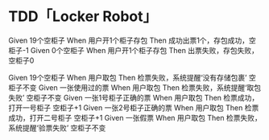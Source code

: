 # TDD「Locker Robot」
Given 19个空柜子 When 用户开1个柜子存包 Then 成功出票1个，存包成功，空柜子-1
Given 0个空柜子 When 用户开1个柜子存包 Then 出票失败，存包失败，空柜子0

Given 19个空柜子 When 用户取包 Then 检票失败，系统提醒‘没有存储包裹’  空柜子不变
Given 一张使用过的票 When 用户取包 Then 检票失败，系统提醒‘取包失败’ 空柜子不变
Given 一张1号柜子正确的票 When 用户取包 Then 检票成功，打开一号柜子 空柜子+1
Given 一张2号柜子正确的票 When 用户取包 Then 检票成功，打开二号柜子 空柜子+1
Given 一张假票 When 用户取包 Then 检票失败，系统提醒‘验票失败’ 空柜子不变

